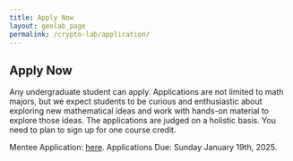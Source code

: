 ```yaml
---
title: Apply Now
layout: geolab_page
permalink: /crypto-lab/application/
---
```


<h2 class="mb-3">Apply Now</h2>

Any undergraduate student can apply. Applications are not limited to math majors, but we expect students to be curious and enthusiastic about exploring new mathematical ideas and work with hands-on material to explore those ideas. The applications are judged on a holistic basis. You need to plan to sign up for one course credit.

Mentee Application: [here](https://docs.google.com/forms/d/e/1FAIpQLScEOdlyvDMhIKDHu1LAag-fEqDqC2npoyrHOeWBJQnZiUitnw/viewform?usp=header). Applications Due: Sunday January 19th, 2025.
